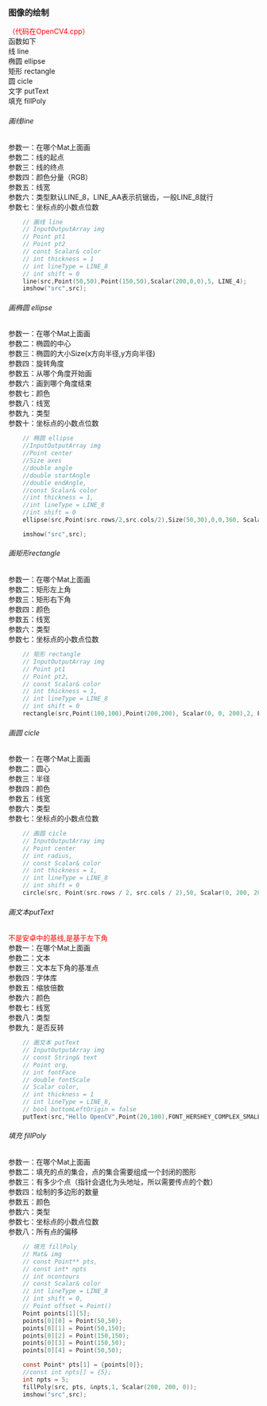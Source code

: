 ### 图像的绘制
<font color=#ff0000>（代码在OpenCV4.cpp）</font></br>
函数如下</br>
线 line</br> 
椭圆 ellipse</br>
矩形 rectangle</br>
圆 cicle</br>
文字 putText </br>
填充 fillPoly</br>

###### 画线line</br>
参数一：在哪个Mat上面画</br>
参数二：线的起点</br>
参数三：线的终点</br>
参数四：颜色分量（RGB）</br>
参数五：线宽</br>
参数六：类型默认LINE_8，LINE_AA表示抗锯齿，一般LINE_8就行</br>
参数七：坐标点的小数点位数</br>
```c
	// 画线 line
	// InputOutputArray img
	// Point pt1
	// Point pt2
	// const Scalar& color
	// int thickness = 1
	// int lineType = LINE_8
	// int shift = 0
	line(src,Point(50,50),Point(150,50),Scalar(200,0,0),5, LINE_4);
	imshow("src",src);
```

###### 画椭圆 ellipse</br>
参数一：在哪个Mat上面画</br>
参数二：椭圆的中心</br>
参数三：椭圆的大小Size(x方向半径,y方向半径)</br>
参数四：旋转角度</br>
参数五：从哪个角度开始画</br>
参数六：画到哪个角度结束</br>
参数七：颜色</br>
参数八：线宽</br>
参数九：类型</br>
参数十：坐标点的小数点位数</br>
```c
	// 椭圆 ellipse
	//InputOutputArray img
	//Point center
	//Size axes
	//double angle
	//double startAngle
	//double endAngle,
	//const Scalar& color
	//int thickness = 1,
	//int lineType = LINE_8
	//int shift = 0
	ellipse(src,Point(src.rows/2,src.cols/2),Size(50,30),0,0,360, Scalar(0, 200, 0),5);

	imshow("src",src);
```
###### 画矩形rectangle
参数一：在哪个Mat上面画</br>
参数二：矩形左上角</br>
参数三：矩形右下角</br>
参数四：颜色</br>
参数五：线宽</br>
参数六：类型</br>
参数七：坐标点的小数点位数</br>
```c
	// 矩形 rectangle
	// InputOutputArray img
	// Point pt1
	// Point pt2,
	// const Scalar& color
	// int thickness = 1,
	// int lineType = LINE_8
	// int shift = 0
	rectangle(src,Point(100,100),Point(200,200), Scalar(0, 0, 200),2, LINE_AA);
```
###### 画圆 cicle
参数一：在哪个Mat上面画</br>
参数二：圆心</br>
参数三：半径</br>
参数四：颜色</br>
参数五：线宽</br>
参数六：类型</br>
参数七：坐标点的小数点位数</br>
```c++
	// 画圆 cicle
	// InputOutputArray img
	// Point center
	// int radius,
	// const Scalar& color
	// int thickness = 1,
	// int lineType = LINE_8
	// int shift = 0
	circle(src, Point(src.rows / 2, src.cols / 2),50, Scalar(0, 200, 200), 2, LINE_AA);
```
###### 画文本putText
<font color=#ff0000>不是安卓中的基线,是基于左下角</font></br>
参数一：在哪个Mat上面画</br>
参数二：文本</br>
参数三：文本左下角的基准点</br>
参数四：字体库</br>
参数五：缩放倍数</br>
参数六：颜色</br>
参数七：线宽</br>
参数八：类型</br>
参数九：是否反转</br>
```c
	// 画文本 putText
	// InputOutputArray img
	// const String& text
	// Point org,
	// int fontFace
	// double fontScale
	// Scalar color,
	// int thickness = 1
	// int lineType = LINE_8,
	// bool bottomLeftOrigin = false
	putText(src,"Hello OpenCV",Point(20,100),FONT_HERSHEY_COMPLEX_SMALL,1.0, Scalar(200, 0, 200), 1, LINE_AA);
```

###### 填充 fillPoly</br>
参数一：在哪个Mat上面画</br>
参数二：填充的点的集合，点的集合需要组成一个封闭的图形</br>
参数三：有多少个点（指针会退化为头地址，所以需要传点的个数）</br>
参数四：绘制的多边形的数量</br>
参数五：颜色</br>
参数六：类型</br>
参数七：坐标点的小数点位数 </br>
参数八：所有点的偏移</br>

```c
	// 填充 fillPoly
	// Mat& img
	// const Point** pts,
	// const int* npts
	// int ncontours
	// const Scalar& color
	// int lineType = LINE_8
	// int shift = 0,
	// Point offset = Point()
	Point points[1][5];
	points[0][0] = Point(50,50);
	points[0][1] = Point(50,150);
	points[0][2] = Point(150,150);
	points[0][3] = Point(150,50);
	points[0][4] = Point(50,50);

	const Point* pts[1] = {points[0]};
	//const int npts[] = {5};
	int npts = 5;
	fillPoly(src, pts, &npts,1, Scalar(200, 200, 0));
	imshow("src",src);
```